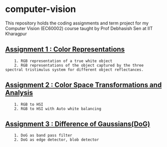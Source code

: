 # computer-vision
This repository holds the coding assignments and term project for my Computer Vision (EC60002) course taught by Prof Debhasish Sen at IIT Kharagpur

## [Assignment 1 : Color Representations](CA1)
        1. RGB representation of a true white object
        2. RGB representations of the object captured by the three spectral tristimulus system for different object reflectances.

## [Assignment 2 : Color Space Transformations and Analysis](CA2)
        1. RGB to HSI
        2. RGB to HSI with Auto white balancing

## [Assignment 3 : Difference of Gaussians(DoG)](CA3)
        1. DoG as band pass filter
        2. DoG as edge detector, blob detector

